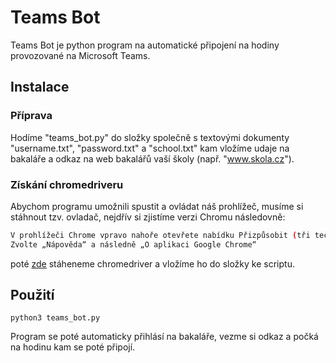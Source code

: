 # Teams Bot

Teams Bot je python program na automatické připojení na hodiny provozované na Microsoft Teams.

## Instalace
### Příprava
Hodíme "teams_bot.py" do složky společně s textovými dokumenty "username.txt", "password.txt" a "school.txt" kam vložíme udaje na bakaláře a odkaz na web bakalářů vaší školy (např. "www.skola.cz").
### Získání chromedriveru
Abychom programu umožnili spustit a ovládat náš prohlížeč, musíme si stáhnout tzv. ovladač, nejdřív si zjistíme verzi Chromu následovně:

```bash
V prohlížeči Chrome vpravo nahoře otevřete nabídku Přizpůsobit (tři tečky nad sebou)
Zvolte „Nápověda“ a následně „O aplikaci Google Chrome“
```
poté [zde](https://chromedriver.chromium.org/downloads) stáheneme chromedriver a vložíme ho do složky ke scriptu.
## Použití

```
python3 teams_bot.py
```
Program se poté automaticky přihlásí na bakaláře, vezme si odkaz a počká na hodinu kam se poté připojí.
